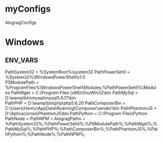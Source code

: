 # myConfigs
AlogragConfigs

# Windows
## ENV_VARS
PathSystem32 = %SystemRoot%\system32
PathPowerSehll = %System32%\WindowsPowerShell\v1.0\
PSModulePath = %ProgramFiles%\WindowsPowerShell\Modules;%PathPowerSehll%\Modules
PathWget = C:\Program Files (x86)\GnuWin32\bin
PathMySql = D:\wamp\bin\mysql\mysql5.6.17\bin\
PathPHP = D:\wamp\bin\php\php5.6.20
PathComposerBin = C:\Users\Henry\AppData\Roaming\Composer\vendor\bin
PathPhantomJS = D:\Aplicaciones\PhantomJS\bin
PathPython = C:\Program Files\Python\
PathNode = 
PathNPM = 
AlogragPaths = %PathSystem32%;%PathPowerSehll%;%PSModulePath%;%PathWget%;%PathMySql%;%PathPHP%;%PathComposerBin%;%PathPhantomJS%;%PathPython%;%PathNode%;%PathNPM%;
